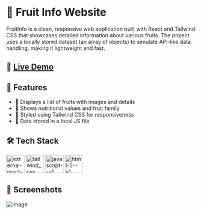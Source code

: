 # 🍎 Fruit Info Website

FruitInfo is a clean, responsive web application built with React and Tailwind CSS that showcases detailed information about various fruits. The project uses a locally stored dataset (an array of objects) to simulate API-like data handling, making it lightweight and fast.

## 🔗 [Live Demo](https://fruitinfo.netlify.app/)

## 🌟 Features
- 📝 Displays a list of fruits with images and details
- 🧬 Shows nutritional values and fruit family
- 💅 Styled using Tailwind CSS for responsiveness
- 💾 Data stored in a local JS file

## 🛠️ Tech Stack
 <img width="48" height="48" src="https://img.icons8.com/external-tal-revivo-color-tal-revivo/24/external-react-a-javascript-library-for-building-user-interfaces-logo-color-tal-revivo.png" alt="external-react-a-javascript-library-for-building-user-interfaces-logo-color-tal-revivo"/> <img width="48" height="48" src="https://img.icons8.com/fluency/48/tailwind_css.png" alt="tailwind_css"/> <img width="48" height="48" src="https://img.icons8.com/color/48/javascript--v1.png" alt="javascript--v1"/> <img width="48" height="48" src="https://img.icons8.com/color/48/html-5--v1.png" alt="html-5--v1"/>

## 📸 Screenshots
![image](https://github.com/user-attachments/assets/7cd03d8e-ab95-4893-a9ff-474f3dbd8000)

